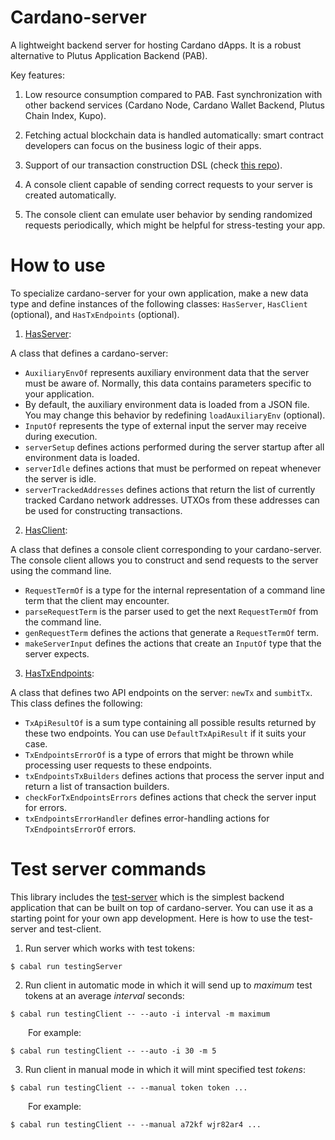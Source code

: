 # Cardano-server

A lightweight backend server for hosting Cardano dApps. It is a robust alternative to Plutus Application Backend (PAB).

Key features:

1. Low resource consumption compared to PAB. Fast synchronization with other backend services (Cardano Node, Cardano Wallet Backend, Plutus Chain Index, Kupo).

2. Fetching actual blockchain data is handled automatically: smart contract developers can focus on the business logic of their apps.

3. Support of our transaction construction DSL (check [this repo](https://github.com/encryptedcoins/plutus-apps-extra)).

4. A console client capable of sending correct requests to your server is created automatically.

5. The console client can emulate user behavior by sending randomized requests periodically, which might be helpful for stress-testing your app.

# How to use

To specialize cardano-server for your own application, make a new data type and define instances of the following classes: `HasServer`, `HasClient` (optional), and `HasTxEndpoints` (optional).

1. [HasServer](https://github.com/encryptedcoins/cardano-server/blob/main/src/Server/Class.hs):

A class that defines a cardano-server:
* `AuxiliaryEnvOf` represents auxiliary environment data that the server must be aware of. Normally, this data contains parameters specific to your application.
* By default, the auxiliary environment data is loaded from a JSON file. You may change this behavior by redefining `loadAuxiliaryEnv` (optional).
* `InputOf` represents the type of external input the server may receive during execution.
* `serverSetup` defines actions performed during the server startup after all environment data is loaded.
* `serverIdle` defines actions that must be performed on repeat whenever the server is idle.
* `serverTrackedAddresses` defines actions that return the list of currently tracked Cardano network addresses. UTXOs from these addresses can be used for constructing transactions.

2. [HasClient](https://github.com/encryptedcoins/cardano-server/blob/main/src/Client/Class.hs):

A class that defines a console client corresponding to your cardano-server. The console client allows you to construct and send requests to the server using the command line.

* `RequestTermOf` is a type for the internal representation of a command line term that the client may encounter.
* `parseRequestTerm` is the parser used to get the next `RequestTermOf` from the command line.
* `genRequestTerm` defines the actions that generate a `RequestTermOf` term.
* `makeServerInput` defines the actions that create an `InputOf` type that the server expects.

3. [HasTxEndpoints](https://github.com/encryptedcoins/cardano-server/blob/main/src/Server/Endpoints/Tx/Class.hs):

A class that defines two API endpoints on the server: `newTx` and `sumbitTx`. This class defines the following:
* `TxApiResultOf` is a sum type containing all possible results returned by these two endpoints. You can use `DefaultTxApiResult` if it suits your case.
* `TxEndpointsErrorOf` is a type of errors that might be thrown while processing user requests to these endpoints.
* `txEndpointsTxBuilders` defines actions that process the server input and return a list of transaction builders.
* `checkForTxEndpointsErrors` defines actions that check the server input for errors.
* `txEndpointsErrorHandler` defines error-handling actions for `TxEndpointsErrorOf` errors.

# Test server commands

This library includes the [test-server](https://github.com/encryptedcoins/cardano-server/blob/main/src/TestingServer/Main.hs) which is the simplest backend application that can be built on top of cardano-server. You can use it as a starting point for your own app development. Here is how to use the test-server and test-client.

1. Run server which works with test tokens:</br>
```console
$ cabal run testingServer
```

2. Run client in automatic mode in which it will send up to *maximum* test tokens at an average *interval* seconds:</br>
```console
$ cabal run testingClient -- --auto -i interval -m maximum
```
&emsp;&emsp;For example:
```console
$ cabal run testingClient -- --auto -i 30 -m 5
```

3. Run client in manual mode in which it will mint specified test *tokens*:</br>
```console
$ cabal run testingClient -- --manual token token ...
```
&emsp;&emsp;For example:
```console
$ cabal run testingClient -- --manual a72kf wjr82ar4 ...
```
